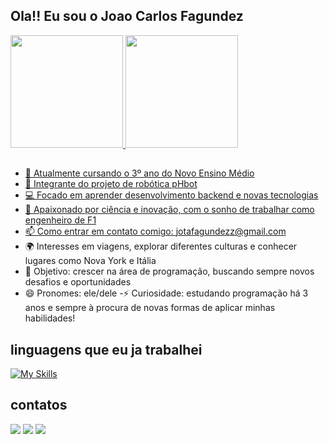 ## Ola!! Eu sou o Joao Carlos Fagundez

<div>
<a href="https://github.com/seu-usuário-aqui">
<img loading="lazy" height="180em" src="https://github-readme-stats.vercel.app/api/top-langs/?username=jotafagundezz06&layout=compact&langs_count=7&theme=dracula"/>
<img loading="lazy" height="180em" src="https://github-readme-stats.vercel.app/api?username=jotafagundezz06&show_icons=true&theme=dracula&include_all_commits=true&count_private=true"/>
</div>

##

- 🔭 Atualmente cursando o 3º ano do Novo Ensino Médio
- 🤖 Integrante do projeto de robótica pHbot
- 💻 Focado em aprender desenvolvimento backend e novas tecnologias
- 🚀 Apaixonado por ciência e inovação, com o sonho de trabalhar como engenheiro de F1
- 📫 Como entrar em contato comigo: jotafagundezz@gmail.com
- 🌍 Interesses em viagens, explorar diferentes culturas e conhecer lugares como Nova York e Itália
- 🎯 Objetivo: crescer na área de programação, buscando sempre novos desafios e oportunidades
- 😄 Pronomes: ele/dele
-⚡ Curiosidade: estudando programação há 3 anos e sempre à procura de novas formas de aplicar minhas habilidades!

## linguagens que eu ja trabalhei 
[![My Skills](https://skillicons.dev/icons?i=git,html,css,js,py,cpp,c,postgres,mongodb,nodejs,ts)](https://skillicons.dev)

## contatos
<div>
<a href="https://instagram.com/jotafagundezz" target="_blank"><img loading="lazy" src="https://img.shields.io/badge/-Instagram-%23E4405F?style=for-the-badge&logo=instagram&logoColor=white" target="_blank"></a>
<a href = "mailto:jotafagundezz@gmail"><img loading="lazy" src="https://img.shields.io/badge/Gmail-D14836?style=for-the-badge&logo=gmail&logoColor=white" target="_blank"></a>
<a href="https://www.linkedin.com/in/seu-usuário-linkedln-aqui" target="_blank"><img loading="lazy" src="https://img.shields.io/badge/-LinkedIn-%230077B5?style=for-the-badge&logo=linkedin&logoColor=white" target="_blank"></a>   
</div>










<!---
Joaocepb/Joaocepb is a ✨ special ✨ repository because its `README.md` (this file) appears on your GitHub profile.
You can click the Preview link to take a look at your changes.
--->
